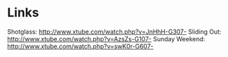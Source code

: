 # Links


Shotglass:
http://www.xtube.com/watch.php?v=JnHhH-G307-
Sliding Out:
http://www.xtube.com/watch.php?v=AzsZs-G107-
Sunday Weekend:
http://www.xtube.com/watch.php?v=swK0r-G607-
